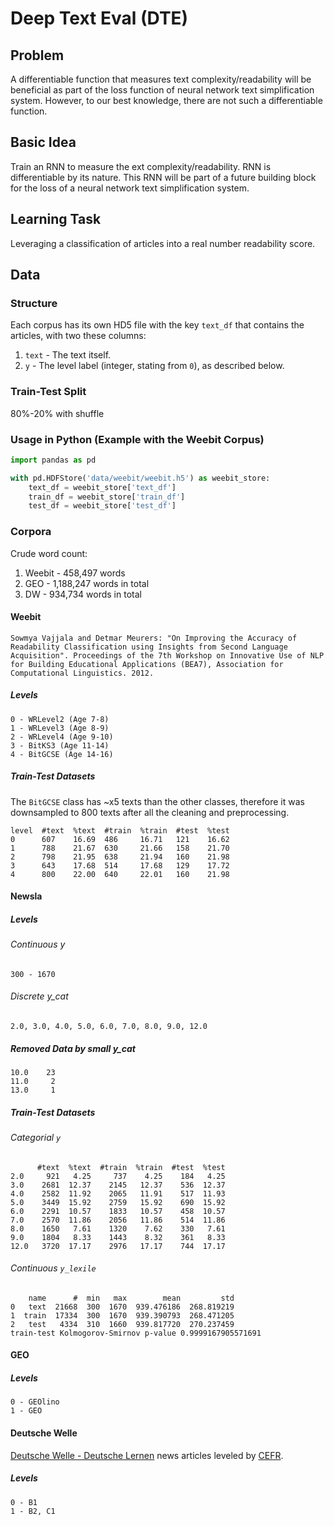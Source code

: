 # Deep Text Eval (DTE)

## Problem
A differentiable function that measures text complexity/readability will be beneficial as part of the loss function of neural network text simplification system. However, to our best knowledge, there are not such a differentiable
function.

## Basic Idea
Train an RNN to measure the ext complexity/readability. RNN is differentiable by
its nature. This RNN will be part of a future building block for the loss of a
neural network text simplification system.

## Learning Task
Leveraging a classification of articles into a real number readability score.

## Data

### Structure
Each corpus has its own HD5 file with the key `text_df` that contains the
articles, with two these columns:

1. `text` - The text itself.
2. `y` - The level label (integer, stating from `0`), as described below.

### Train-Test Split
80%-20% with shuffle

### Usage in Python (Example with the Weebit Corpus)
```python
import pandas as pd

with pd.HDFStore('data/weebit/weebit.h5') as weebit_store:
	text_df = weebit_store['text_df']
	train_df = weebit_store['train_df']
	test_df = weebit_store['test_df']
```

### Corpora

Crude word count:

1. Weebit - 458,497 words
2. GEO - 1,188,247 words in total
3. DW - 934,734 words in total


#### Weebit
```
Sowmya Vajjala and Detmar Meurers: "On Improving the Accuracy of
Readability Classification using Insights from Second Language
Acquisition". Proceedings of the 7th Workshop on Innovative Use of NLP
for Building Educational Applications (BEA7), Association for
Computational Linguistics. 2012.
```

##### Levels
```
0 - WRLevel2 (Age 7-8)
1 - WRLevel3 (Age 8-9)
2 - WRLevel4 (Age 9-10)
3 - BitKS3 (Age 11-14)
4 - BitGCSE (Age 14-16)
```
##### Train-Test Datasets
The `BitGCSE` class has ~x5 texts than the other classes, therefore it was
downsampled to 800 texts after all the cleaning and preprocessing.

```
level  #text  %text  #train  %train  #test  %test
0      607    16.69  486     16.71   121    16.62
1      788    21.67  630     21.66   158    21.70
2      798    21.95  638     21.94   160    21.98
3      643    17.68  514     17.68   129    17.72
4      800    22.00  640     22.01   160    21.98
```

#### Newsla

##### Levels
###### Continuous y
```
300 - 1670
```

###### Discrete y_cat
```
2.0, 3.0, 4.0, 5.0, 6.0, 7.0, 8.0, 9.0, 12.0
```

##### Removed Data by small y_cat
```
10.0    23
11.0     2
13.0     1
```


##### Train-Test Datasets

###### Categorial `y`
```
      #text  %text  #train  %train  #test  %test
2.0     921   4.25     737    4.25    184   4.25
3.0    2681  12.37    2145   12.37    536  12.37
4.0    2582  11.92    2065   11.91    517  11.93
5.0    3449  15.92    2759   15.92    690  15.92
6.0    2291  10.57    1833   10.57    458  10.57
7.0    2570  11.86    2056   11.86    514  11.86
8.0    1650   7.61    1320    7.62    330   7.61
9.0    1804   8.33    1443    8.32    361   8.33
12.0   3720  17.17    2976   17.17    744  17.17
```

###### Continuous `y_lexile`
```
    name      #  min   max        mean         std
0   text  21668  300  1670  939.476186  268.819219
1  train  17334  300  1670  939.390793  268.471205
2   test   4334  310  1660  939.817720  270.237459
train-test Kolmogorov-Smirnov p-value 0.9999167905571691
```


#### GEO
##### Levels
```
0 - GEOlino
1 - GEO
```


#### Deutsche Welle
[Deutsche Welle - Deutsche Lernen](http://www.dw.com/de/deutsch-lernen/s-2055)
news articles leveled by
[CEFR](https://en.wikipedia.org/wiki/Common_European_Framework_of_Reference_for_Languages).

##### Levels
```
0 - B1
1 - B2, C1
```
